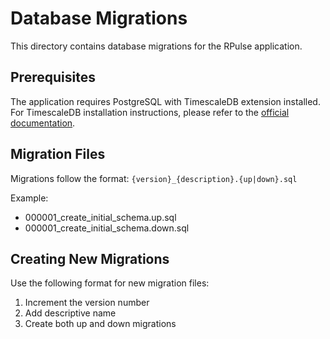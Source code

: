 # Database Migrations

This directory contains database migrations for the RPulse application.

## Prerequisites

The application requires PostgreSQL with TimescaleDB extension installed. For TimescaleDB installation instructions, please refer to the [official documentation](https://docs.timescale.com/self-hosted/latest/install/installation-docker/).

## Migration Files

Migrations follow the format: `{version}_{description}.{up|down}.sql`

Example:

- 000001_create_initial_schema.up.sql
- 000001_create_initial_schema.down.sql

## Creating New Migrations

Use the following format for new migration files:

1. Increment the version number
2. Add descriptive name
3. Create both up and down migrations
